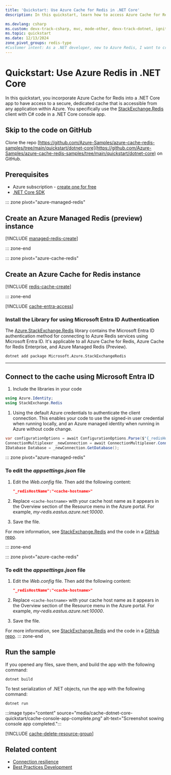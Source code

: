 ```yaml
---
title: 'Quickstart: Use Azure Cache for Redis in .NET Core'
description: In this quickstart, learn how to access Azure Cache for Redis in your .NET Core apps

ms.devlang: csharp
ms.custom: devx-track-csharp, mvc, mode-other, devx-track-dotnet, ignite-2024
ms.topic: quickstart
ms.date: 12/13/2024
zone_pivot_groups: redis-type
#Customer intent: As a .NET developer, new to Azure Redis, I want to create a new Node.js app that uses Azure Managed Redis or Azure Cache for Redis.
---
```


# Quickstart: Use Azure Redis in .NET Core

In this quickstart, you incorporate Azure Cache for Redis into a .NET Core app to have access to a secure, dedicated cache that is accessible from any application within Azure. You specifically use the [StackExchange.Redis](https://github.com/StackExchange/StackExchange.Redis) client with C# code in a .NET Core console app.

## Skip to the code on GitHub

Clone the repo [https://github.com/Azure-Samples/azure-cache-redis-samples/tree/main/quickstart/dotnet-core](https://github.com/Azure-Samples/azure-cache-redis-samples/tree/main/quickstart/dotnet-core) on GitHub.

## Prerequisites

- Azure subscription - [create one for free](https://azure.microsoft.com/free/)
- [.NET Core SDK](https://dotnet.microsoft.com/download)

::: zone pivot="azure-managed-redis"

## Create an Azure Managed Redis (preview) instance

[!INCLUDE [managed-redis-create](includes/managed-redis-create.md)]

::: zone-end

::: zone pivot="azure-cache-redis"

## Create an Azure Cache for Redis instance

[!INCLUDE [redis-cache-create](~/reusable-content/ce-skilling/azure/includes/azure-cache-for-redis/includes/redis-cache-create.md)]

::: zone-end

[!INCLUDE [cache-entra-access](includes/cache-entra-access.md)]

### Install the Library for using Microsoft Entra ID Authentication

The [Azure.StackExchange.Redis](https://www.nuget.org/packages/Microsoft.Azure.StackExchangeRedis) library contains the Microsoft Entra ID authentication method for connecting to Azure Redis services using Microsoft Entra ID. It's applicable to all Azure Cache for Redis, Azure Cache for Redis Enterprise, and Azure Managed Redis (Preview).

```cli
dotnet add package Microsoft.Azure.StackExchangeRedis
```

---

## Connect to the cache using Microsoft Entra ID

1. Include the libraries in your code

```csharp
using Azure.Identity;
using StackExchange.Redis
```

1. Using the default Azure credentials to authenticate the client connection. This enables your code to use the signed-in user credential when running locally, and an Azure managed identity when running in Azure without code change.

```csharp
var configurationOptions = await ConfigurationOptions.Parse($"{_redisHostName}").ConfigureForAzureWithTokenCredentialAsync(new DefaultAzureCredential());
ConnectionMultiplexer _newConnection = await ConnectionMultiplexer.ConnectAsync(configurationOptions);
IDatabase Database = _newConnection.GetDatabase();
```

::: zone pivot="azure-managed-redis"

### To edit the _appsettings.json_ file 

1. Edit the _Web.config_ file. Then add the following content:

    ```json
    "_redisHostName":"<cache-hostname>"
    ```

1. Replace `<cache-hostname>` with your cache host name as it appears in the Overview section of the Resource menu in the Azure portal. For example, _my-redis.eastus.azure.net:10000_.

1. Save the file.

For more information, see [StackExchange.Redis](https://stackexchange.github.io/StackExchange.Redis/) and the code in a [GitHub repo](https://github.com/StackExchange/StackExchange.Redis).

::: zone-end

::: zone pivot="azure-cache-redis"

### To edit the _appsettings.json_ file

1. Edit the _Web.config_ file. Then add the following content:

    ```json
    "_redisHostName":"<cache-hostname>"
    ```

1. Replace `<cache-hostname>` with your cache host name as it appears in the Overview section of the Resource menu in the Azure portal. For example, _my-redis.eastus.azure.net:10000_.

1. Save the file.

For more information, see [StackExchange.Redis](https://stackexchange.github.io/StackExchange.Redis/) and the code in a [GitHub repo](https://github.com/StackExchange/StackExchange.Redis).
::: zone-end

## Run the sample

If you opened any files, save them, and build the app with the following command:

```dos
dotnet build
```

To test serialization of .NET objects, run the app with the following command:

```dos
dotnet run
```

:::image type="content" source="media/cache-dotnet-core-quickstart/cache-console-app-complete.png" alt-text="Screenshot sowing console app completed.":::

[!INCLUDE [cache-delete-resource-group](includes/cache-delete-resource-group.md)]

## Related content

- [Connection resilience](cache-best-practices-connection.md)
- [Best Practices Development](cache-best-practices-development.md)
